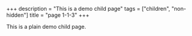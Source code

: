 +++
description = "This is a demo child page"
tags = ["children", "non-hidden"]
title = "page 1-1-3"
+++

This is a plain demo child page.
